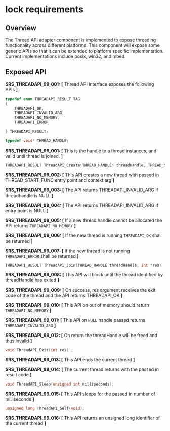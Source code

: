 lock requirements
================


## Overview

The Thread API adapter component is implemented to expose threading functionality across different platforms. This component will expose some generic APIs so that it can be extended to platform specific implementation.  Current implementations include posix, win32, and mbed.

## Exposed API
**SRS_THREADAPI_99_001: [** Thread API interface exposes the following APIs **]**
```c
typedef enum THREADAPI_RESULT_TAG
{
    THREADAPI_OK,
    THREADAPI_INVALID_ARG,
    THREADAPI_NO_MEMORY,
    THREADAPI_ERROR
    
} THREADAPI_RESULT;
```

```c
typedef void* THREAD_HANDLE; 
```
**SRS_THREADAPI_99_001: [** This is the handle to a thread instances, and valid until thread is joined. **]**

```c
THREADAPI_RESULT ThreadAPI_Create(THREAD_HANDLE* threadHandle, THREAD_START_FUNC func, void* arg) ; 
```
**SRS_THREADAPI_99_002: [** This API creates a new thread with passed in THREAD_START_FUNC entry point and context arg **]**

**SRS_THREADAPI_99_003: [** The API returns THREADAPI_INVALID_ARG if threadhandle is NULL **]**

**SRS_THREADAPI_99_004: [** The API returns THREADAPI_INVALID_ARG if entry point is NULL **]**

**SRS_THREADAPI_99_005: [** If a new thread handle cannot be allocated the API returns `THREADAPI_NO_MEMORY` **]**

**SRS_THREADAPI_99_006: [** If the new thread is running `THREADAPI_OK` shall be returned **]**

**SRS_THREADAPI_99_007: [** If the new thread is not running `THREADAPI_ERROR` shall be returned **]**

```c
THREADAPI_RESULT ThreadAPI_Join(THREAD_HANDLE threadHandle, int *res) ; 
```
**SRS_THREADAPI_99_008: [** This API will block until the thread identified by threadHandle has exited **]**

**SRS_THREADAPI_99_009: [** On success, res argument receives the exit code of the thread and the API returns THREADAPI_OK **]**

**SRS_THREADAPI_99_010: [** This API on out of memory should return `THREADAPI_NO_MEMORY` **]**

**SRS_THREADAPI_99_011: [** This API on `NULL` handle passed returns `THREADAPI_INVALID_ARG` **]**

**SRS_THREADAPI_99_012: [** On return the threadHandle will be freed and thus invalid **]**

```c
void ThreadAPI_Exit(int res) ; 
```
**SRS_THREADAPI_99_013: [** This API ends the current thread  **]**

**SRS_THREADAPI_99_014: [** The current thread returns with the passed in result code **]**


```c
void ThreadAPI_Sleep(unsigned int milliseconds); 
```
**SRS_THREADAPI_99_015: [** This API sleeps for the passed in number of milliseconds **]**

```c
unsigned long ThreadAPI_Self(void);
```
**SRS_THREADAPI_99_016: [** This API returns an unsigned long identifier of the current thread **]**

